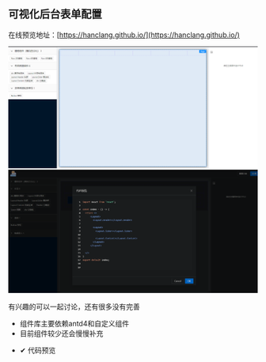 ## 可视化后台表单配置

在线预览地址：[https://hanclang.github.io/](https://hanclang.github.io/)

![demo](https://raw.githubusercontent.com/hanclang/img-uploader/master/demo.png)
![代码预览](https://raw.githubusercontent.com/hanclang/img-uploader/master/%E6%97%A0%E6%A0%87%E9%A2%98.png)

有兴趣的可以一起讨论，还有很多没有完善

+ 组件库主要依赖antd4和自定义组件
+ 目前组件较少还会慢慢补充

- ✔ 代码预览
